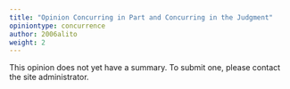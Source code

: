 ```yaml
---
title: "Opinion Concurring in Part and Concurring in the Judgment"
opiniontype: concurrence
author: 2006alito
weight: 2
---
```

This opinion does not yet have a summary. To submit one, please contact the site administrator.